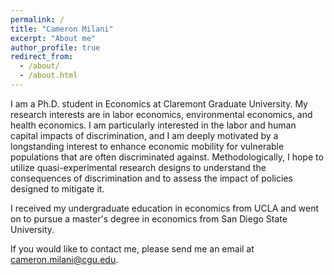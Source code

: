 ```yaml
---
permalink: /
title: "Cameron Milani"
excerpt: "About me"
author_profile: true
redirect_from: 
  - /about/
  - /about.html
---
```


I am a Ph.D. student in Economics at Claremont Graduate University. My research interests are in labor economics,  environmental economics, and health economics. I am particularly interested in the labor and human capital impacts of discrimination, and I am deeply motivated by a longstanding interest to enhance economic mobility for vulnerable populations that are often discriminated against. Methodologically, I hope to utilize quasi-experimental research designs to understand the consequences of discrimination and to assess the impact of policies designed to mitigate it.

I received my undergraduate education in economics from UCLA and went on to pursue a master's degree in economics from San Diego State University. 

If you would like to contact me, please send me an email at cameron.milani@cgu.edu.
